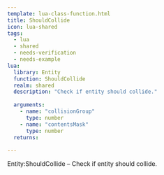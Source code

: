 ```yaml
---
template: lua-class-function.html
title: ShouldCollide
icon: lua-shared
tags:
  - lua
  - shared
  - needs-verification
  - needs-example
lua:
  library: Entity
  function: ShouldCollide
  realm: shared
  description: "Check if entity should collide."
  
  arguments:
    - name: "collisionGroup"
      type: number
    - name: "contentsMask"
      type: number
  returns:
    
---
```


<div class="lua__search__keywords">
Entity:ShouldCollide &#x2013; Check if entity should collide.
</div>
